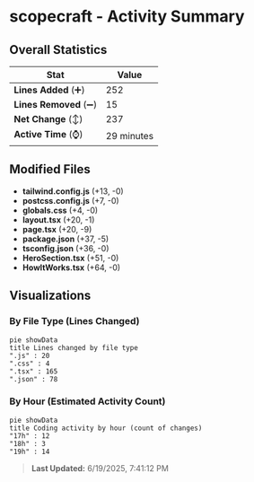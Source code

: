 # scopecraft - Activity Summary 

## Overall Statistics

| Stat                   | Value                                                             |
| ---------------------- | ----------------------------------------------------------------- |
| **Lines Added** (➕)   | 252                                          |
| **Lines Removed** (➖) | 15                                        |
| **Net Change** (↕)    | 237                |
| **Active Time** (⌚)   | 29 minutes |


## Modified Files
- **tailwind.config.js** (+13, -0)
- **postcss.config.js** (+7, -0)
- **globals.css** (+4, -0)
- **layout.tsx** (+20, -1)
- **page.tsx** (+20, -9)
- **package.json** (+37, -5)
- **tsconfig.json** (+36, -0)
- **HeroSection.tsx** (+51, -0)
- **HowItWorks.tsx** (+64, -0)

## Visualizations

### By File Type (Lines Changed)

```mermaid
pie showData
title Lines changed by file type
".js" : 20
".css" : 4
".tsx" : 165
".json" : 78
```

### By Hour (Estimated Activity Count)

```mermaid
pie showData
title Coding activity by hour (count of changes)
"17h" : 12
"18h" : 3
"19h" : 14
```


> **Last Updated:** 6/19/2025, 7:41:12 PM